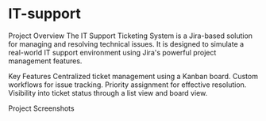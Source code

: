 # IT-support
Project Overview
The IT Support Ticketing System is a Jira-based solution for managing and resolving technical issues. It is designed to simulate a real-world IT support environment using Jira's powerful project management features.

Key Features
Centralized ticket management using a Kanban board.
Custom workflows for issue tracking.
Priority assignment for effective resolution.
Visibility into ticket status through a list view and board view.


Project Screenshots
